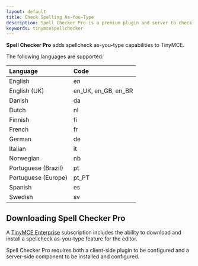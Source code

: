 ```yaml
---
layout: default
title: Check Spelling As-You-Type
description: Spell Checker Pro is a premium plugin and server to check spelling as-you-type.
keywords: tinymcespellchecker
---
```


**Spell Checker Pro** adds spellcheck as-you-type capabilities to TinyMCE.

The following languages are supported:

|Language                      | Code   |
|:-----------------------------|:-------|
| English                      | en     |
| English (UK)                 | en_UK, en_GB, en_BR |
| Danish                       | da     |
| Dutch                        | nl     |
| Finnish                      | fi     |
| French                       | fr     |
| German                       | de     |
| Italian	                   | it     |
| Norwegian	                   | nb     |
| Portuguese (Brazil)          | pt     |
| Portuguese (Europe)          | pt_PT  |
| Spanish                      | es     |
| Swedish                      | sv     |


## Downloading Spell Checker Pro

A [TinyMCE Enterprise](http://www.tinymce.com/pricing/) subscription includes the ability to download and install a spellcheck as-you-type feature for the editor.

Spell Checker Pro requires both a client-side plugin to be configured and a server-side component to be installed and configured.

